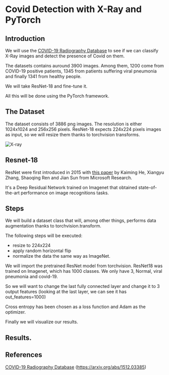 # Covid Detection with X-Ray and PyTorch 

## Introduction

We will use the [COVID-19 Radiography Database](https://www.kaggle.com/tawsifurrahman/covid19-radiography-database) to see if we can classify X-Ray images and detect the presence of Covid on them.

The datasets contains auround 3900 images. Among them, 1200 come from COVID-19 positive patients, 1345 from patients suffering viral pneumonia and finally 1341 from healthy people.

We will take ResNet-18 and fine-tune it.

All this will be done using the PyTorch framework.

## The Dataset

The dataset consists of 3886 png images. The resolution is either 1024x1024 and 256x256 pixels. ResNet-18 expects 224x224 pixels images as input, so we will resize them thanks to torchvision transforms.

![X-ray](COVID_1128.png?raw=true "X-ray of a Covid-19 positive patient")


## Resnet-18   

ResNet were first introduced in 2015 with [this paper](https://arxiv.org/abs/1512.03385) by Kaiming He, Xiangyu Zhang, Shaoqing Ren and Jian Sun from Microsoft Research. 

It's a Deep Residual Network trained on Imagenet that obtained state-of-the-art performance on image recognitions tasks.

## Steps

We will build a dataset class that will, among other things, performs data augmentation thanks to torchvision.transform.

The following steps will be executed:
* resize to 224x224
* apply random horizontal flip
* normalize the data the same way as ImageNet.

We will import the pretrained ResNet model from torchvision. 
ResNet18 was trained on Imagenet, which has 1000 classes. We only have 3, Normal, viral pneumonia and covid-19.

So we will want to change the last fully connected layer and change it to 3 output features (looking at the last layer, we can see it has out_features=1000)

Cross entropy has been chosen as a loss function and Adam as the optimizer.

Finally we will visualize our results.

## Results.

## References

[COVID-19 Radiography Database](https://www.kaggle.com/tawsifurrahman/covid19-radiography-database) 
(https://arxiv.org/abs/1512.03385)

